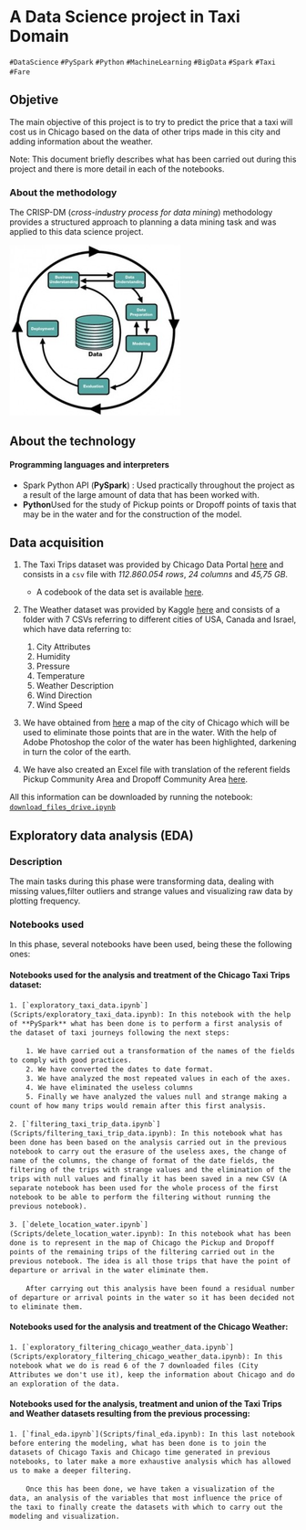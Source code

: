 
A Data Science project in Taxi Domain
===================
`#DataScience` `#PySpark` `#Python` `#MachineLearning` `#BigData` `#Spark` `#Taxi` `#Fare`


## Objetive

The main objective of this project is to try to predict the price that a taxi will cost us in Chicago based on the data of other trips made in this city and adding information about the weather. 

Note: This document briefly describes what has been carried out during this project and there is more detail in each of the notebooks.

### About the methodology 
The CRISP-DM (*cross-industry process for data mining*) methodology provides a structured approach to planning a data mining task and was applied to this data science project.

![CRISP-DM](Information/process.jpg)


## About the technology ##
#### Programming languages and interpreters

 - Spark Python API (**PySpark**) : Used practically throughout the project as a result of the large amount of data that has been worked with.
 - **Python**Used for the study of Pickup points or Dropoff points of taxis that may be in the water and for the construction of the model.


## Data acquisition

1. The Taxi Trips dataset was provided by Chicago Data Portal [here](https://data.cityofchicago.org/Transportation/Taxi-Trips/wrvz-psew) and consists in a `csv` file with *112.860.054 rows*, *24 columns* and *45,75 GB*.

	- A codebook of the data set is available [here](Information/CodeBookTaxiTrips.pdf).

2. The Weather dataset was provided by Kaggle [here](https://www.kaggle.com/selfishgene/historical-hourly-weather-data) and consists of a folder with 7 CSVs referring to different cities of USA, Canada and Israel, which have data referring to:

	1. City Attributes
	2. Humidity
	3. Pressure
	4. Temperature
	5. Weather Description
	6. Wind Direction
	7. Wind Speed

3. We have obtained from [here](https://www.openstreetmap.org/export#map=10/41.8453/-87.7400) a map of the city of Chicago which will be used to eliminate those points that are in the water. With the help of Adobe Photoshop the color of the water has been highlighted, darkening in turn the color of the earth.

4. We have also created an Excel file with translation of the referent fields Pickup Community Area and Dropoff Community Area [here](Information/Community_Areas_and_Neigborhoods_City_of_Chicago.xlsx).

All this information can be downloaded by running the notebook: [`download_files_drive.ipynb`](Scripts/download_files_drive.ipynb) 


## Exploratory data analysis (EDA)

### Description
The main tasks during this phase were transforming data, dealing with missing values,filter outliers and strange values and visualizing raw data by plotting frequency.

### Notebooks used
In this phase, several notebooks have been used, being these the following ones:

#### Notebooks used for the analysis and treatment of the Chicago Taxi Trips dataset:

	1. [`exploratory_taxi_data.ipynb`](Scripts/exploratory_taxi_data.ipynb): In this notebook with the help of **PySpark** what has been done is to perform a first analysis of the dataset of taxi journeys following the next steps: 
		
		1. We have carried out a transformation of the names of the fields to comply with good practices.
		2. We have converted the dates to date format.
		3. We have analyzed the most repeated values in each of the axes.
		4. We have eliminated the useless columns
 		5. Finally we have analyzed the values null and strange making a count of how many trips would remain after this first analysis.
	
	2. [`filtering_taxi_trip_data.ipynb`](Scripts/filtering_taxi_trip_data.ipynb): In this notebook what has been done has been based on the analysis carried out in the previous notebook to carry out the erasure of the useless axes, the change of name of the columns, the change of format of the date fields, the filtering of the trips with strange values and the elimination of the trips with null values and finally it has been saved in a new CSV (A separate notebook has been used for the whole process of the first notebook to be able to perform the filtering without running the previous notebook).
	
	3. [`delete_location_water.ipynb`](Scripts/delete_location_water.ipynb): In this notebook what has been done is to represent in the map of Chicago the Pickup and Dropoff points of the remaining trips of the filtering carried out in the previous notebook. The idea is all those trips that have the point of departure or arrival in the water eliminate them. 
	
		After carrying out this analysis have been found a residual number of departure or arrival points in the water so it has been decided not to eliminate them.

#### Notebooks used for the analysis and treatment of the Chicago Weather:

	1. [`exploratory_filtering_chicago_weather_data.ipynb`](Scripts/exploratory_filtering_chicago_weather_data.ipynb): In this notebook what we do is read 6 of the 7 downloaded files (City Attributes we don't use it), keep the information about Chicago and do an exploration of the data.

#### Notebooks used for the analysis, treatment and union of the Taxi Trips and Weather datasets resulting from the previous processing:

	1. [`final_eda.ipynb`](Scripts/final_eda.ipynb): In this last notebook before entering the modeling, what has been done is to join the datasets of Chicago Taxis and Chicago time generated in previous notebooks, to later make a more exhaustive analysis which has allowed us to make a deeper filtering.

		Once this has been done, we have taken a visualization of the data, an analysis of the variables that most influence the price of the taxi to finally create the datasets with which to carry out the modeling and visualization.



		

